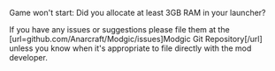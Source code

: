 Game won't start: Did you allocate at least 3GB RAM in your launcher?

If you have any issues or suggestions please file them at the [url=github.com/Anarcraft/Modgic/issues]Modgic Git Repository[/url] unless you know when it's appropriate to file directly with the mod developer.
